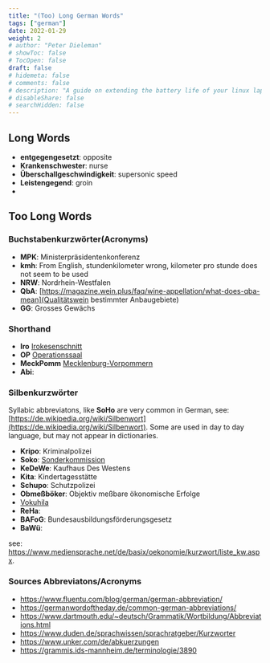 ```yaml
---
title: "(Too) Long German Words"
tags: ["german"]
date: 2022-01-29
weight: 2
# author: "Peter Dieleman"
# showToc: false
# TocOpen: false
draft: false
# hidemeta: false
# comments: false
# description: "A guide on extending the battery life of your linux laptop"
# disableShare: false
# searchHidden: false
---
```

<!-- look up ratio -->

## Long Words

- **entgegengesetzt**: opposite
- **Krankenschwester**: nurse
- **Überschallgeschwindigkeit**: supersonic speed
- **Leistengegend**: groin
- 
## Too Long Words

### Buchstabenkurzwörter(Acronyms)

- **MPK**: Ministerpräsidentenkonferenz
- **kmh**: From English, stundenkilometer wrong, kilometer pro stunde does not seem to be used
- **NRW**: Nordrhein-Westfalen
- **QbA**: [https://magazine.wein.plus/faq/wine-appellation/what-does-qba-mean](Qualitätswein bestimmter Anbaugebiete) 
- **GG**: Grosses Gewächs 

### Shorthand

- **Iro** [Irokesenschnitt](https://de.wikipedia.org/wiki/Irokesenschnitt)
- **OP** [Operationssaal](https://de.wikipedia.org/wiki/Operationssaal)
- **MeckPomm** [Mecklenburg-Vorpommern](https://en.wikipedia.org/wiki/Mecklenburg-Vorpommern)
- **Abi**:

### Silbenkurzwörter

Syllabic abbreviatons, like **SoHo** are very common in German, see: 
[https://de.wikipedia.org/wiki/Silbenwort](https://de.wikipedia.org/wiki/Silbenwort).
Some are used in day to day language, but may not appear in dictionaries.

- **Kripo**: Kriminalpolizei
- **Soko**: [Sonderkommission](https://de.wikipedia.org/wiki/Sonderkommission)
- **KeDeWe**: Kaufhaus Des Westens
- **Kita**: Kindertagesstätte 
- **Schupo**:  Schutzpolizei 
- **Obmeßböker**: Objektiv meßbare ökonomische Erfolge
- [Vokuhila](https://de.wikipedia.org/wiki/Vokuhila)
- **ReHa**:
- **BAFoG**: Bundesausbildungsförderungsgesetz
- **BaWü**: 

see: <https://www.mediensprache.net/de/basix/oekonomie/kurzwort/liste_kw.aspx>.

### Sources Abbreviatons/Acronyms

- <https://www.fluentu.com/blog/german/german-abbreviation/>
- <https://germanwordoftheday.de/common-german-abbreviations/>
- <https://www.dartmouth.edu/~deutsch/Grammatik/Wortbildung/Abbreviations.html>
- <https://www.duden.de/sprachwissen/sprachratgeber/Kurzworter>
- <https://www.unker.com/de/abkuerzungen>
- <https://grammis.ids-mannheim.de/terminologie/3890>